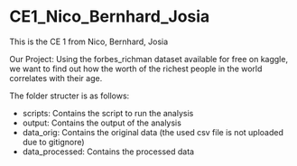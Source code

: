 # CE1_Nico_Bernhard_Josia
This is the CE 1 from Nico, Bernhard, Josia

Our Project: Using the forbes_richman dataset available for free on kaggle, we want to find out how the worth of the richest people in the world correlates with their age. 

The folder structer is as follows:

- scripts: Contains the script to run the analysis
- output: Contains the output of the analysis
- data_orig: Contains the original data (the used csv file is not uploaded due to gitignore)
- data_processed: Contains the processed data

